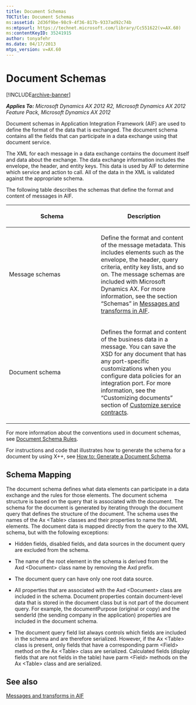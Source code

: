 ```yaml
---
title: Document Schemas
TOCTitle: Document Schemas
ms:assetid: 2d36f9be-98c9-4f36-817b-9337ad92c74b
ms:mtpsurl: https://technet.microsoft.com/library/Cc551622(v=AX.60)
ms:contentKeyID: 35241915
author: tonyafehr
ms.date: 04/17/2013
mtps_version: v=AX.60
---
```


# Document Schemas 


[!INCLUDE[archive-banner](includes/archive-banner.md)]


_**Applies To:** Microsoft Dynamics AX 2012 R2, Microsoft Dynamics AX 2012 Feature Pack, Microsoft Dynamics AX 2012_

Document schemas in Application Integration Framework (AIF) are used to define the format of the data that is exchanged. The document schema contains all the fields that can participate in a data exchange using that document service.

The XML for each message in a data exchange contains the document itself and data about the exchange. The data exchange information includes the envelope, the header, and entity keys. This data is used by AIF to determine which service and action to call. All of the data in the XML is validated against the appropriate schema.

The following table describes the schemas that define the format and content of messages in AIF.

<table>
<colgroup>
<col style="width: 50%" />
<col style="width: 50%" />
</colgroup>
<thead>
<tr class="header">
<th><p>Schema</p></th>
<th><p>Description</p></th>
</tr>
</thead>
<tbody>
<tr class="odd">
<td><p>Message schemas</p></td>
<td><p>Define the format and content of the message metadata. This includes elements such as the envelope, the header, query criteria, entity key lists, and so on. The message schemas are included with Microsoft Dynamics AX. For more information, see the section “Schemas” in <a href="messages-and-transforms-in-aif.md">Messages and transforms in AIF</a>.</p></td>
</tr>
<tr class="even">
<td><p>Document schema</p></td>
<td><p>Defines the format and content of the business data in a message. You can save the XSD for any document that has any port-specific customizations when you configure data policies for an integration port. For more information, see the “Customizing documents” section of <a href="customize-service-contracts.md">Customize service contracts</a>.</p></td>
</tr>
</tbody>
</table>


For more information about the conventions used in document schemas, see [Document Schema Rules](document-schema-rules.md).

For instructions and code that illustrates how to generate the schema for a document by using X++, see [How to: Generate a Document Schema](how-to-generate-a-document-schema.md).

## Schema Mapping

The document schema defines what data elements can participate in a data exchange and the rules for those elements. The document schema structure is based on the query that is associated with the document. The schema for the document is generated by iterating through the document query that defines the structure of the document. The schema uses the names of the Ax \<Table\> classes and their properties to name the XML elements. The document data is mapped directly from the query to the XML schema, but with the following exceptions:

  - Hidden fields, disabled fields, and data sources in the document query are excluded from the schema.

  - The name of the root element in the schema is derived from the Axd \<Document\> class name by removing the Axd prefix.

  - The document query can have only one root data source.

  - All properties that are associated with the Axd \<Document\> class are included in the schema. Document properties contain document-level data that is stored in the document class but is not part of the document query. For example, the documentPurpose (original or copy) and the senderId (the sending company in the application) properties are included in the document schema.

  - The document query field list always controls which fields are included in the schema and are therefore serialized. However, if the Ax \<Table\> class is present, only fields that have a corresponding parm \<Field\> method on the Ax \<Table\> class are serialized. Calculated fields (display fields that are not fields in the table) have parm \<Field\> methods on the Ax \<Table\> class and are serialized.

## See also

[Messages and transforms in AIF](messages-and-transforms-in-aif.md)


